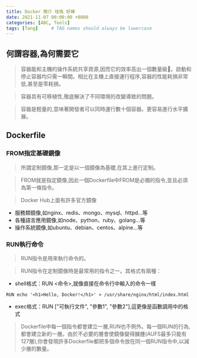 ```yaml
---
title: Docker 簡介 哇嗚 好棒
date: 2021-11-07 00:00:00 +0800
categories: [ABC, Tools]
tags: [Tang]     # TAG names should always be lowercase
---
```


## 何謂容器,為何需要它
> 容器能和主機的操作系統共享資源,因而它的效率高出一個數量級。啟動和停止容器均只需一瞬間。相比在主機上直接運行程序,容器的性能耗損非常低,甚至是零耗損。

> 容器具有可移植性,徹底解決了不同環境的改變導致的問題。

> 容器是輕量的,意味著開發者可以同時運行數十個容器。更容易進行水平擴展。

## Dockerfile

### FROM指定基礎鏡像
> 所謂定制鏡像,那一定是以一個鏡像為基礎,在其上進行定制。

> FROM就是指定鏡像,因此一個Dockerfile中FROM是必備的指令,並且必須為第一條指令。

> Docker Hub上面有許多官方鏡像
* 服務類鏡像,如nginx、redis、mongo、mysql、httpd...等
* 各種語言應用鏡像,如node、python、ruby、golang...等
* 操作系統鏡像,如ubuntu、debian、centos、alpine...等

### RUN執行命令
> RUN指令是用來執行命令的。

> RUN指令在定制鏡像時是最常用的指令之一。其格式有兩種：
* shell格式：RUN <命令>,就像直接在命令行中輸入的命令一樣
```
RUN echo '<h1>Hello, Docker!</h1>' > /usr/share/nginx/html/index.html
```
* exec格式：RUN ["可執行文件", "參數1", "參數2"],這更像是函數調用中的格式
> Dockerfile中每一個指令都會建立一層,RUN也不例外。每一個RUN的行為,都會建立新的一層。由於不必要的層會使鏡像變得臃腫(AUFS最多只能有127層),你會發現許多Dockerfile都把多個命令放在同一個RUN指令中,以減少層的數量。